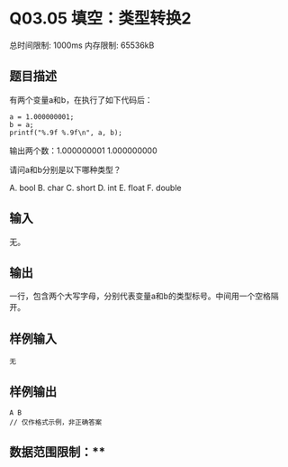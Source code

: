 # Q03.05 填空：类型转换2

总时间限制: 1000ms 内存限制: 65536kB

## 题目描述

有两个变量a和b，在执行了如下代码后：

    a = 1.000000001;
    b = a;
    printf("%.9f %.9f\n", a, b);

输出两个数：1.000000001 1.000000000

请问a和b分别是以下哪种类型？

A. bool   B. char   C. short   D. int   E. float   F. double

## 输入

无。

## 输出

一行，包含两个大写字母，分别代表变量a和b的类型标号。中间用一个空格隔开。

## 样例输入

    无

## 样例输出

    A B
    // 仅作格式示例，非正确答案

## 数据范围限制：**


